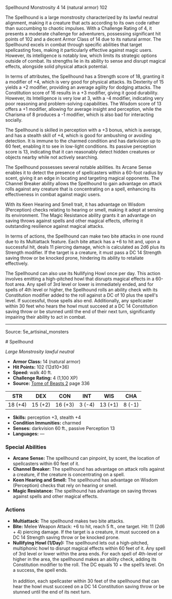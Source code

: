 <MonsterName/>Spellhound</MonsterName>
<CreatureType/>Monstrosity</CreatureType>
<CR/>4</CR>
<AC/>14 (natural armor)</AC>
<HP/>102</HP>
<summary>The Spellhound is a large monstrosity characterized by its lawful neutral alignment, making it a creature that acts according to its own code rather than succumbing to chaotic impulses. With a Challenge Rating of 4, it presents a moderate challenge for adventurers, possessing significant hit points of 102 and a decent Armor Class of 14 due to its natural armor. The Spellhound excels in combat through specific abilities that target spellcasting foes, making it particularly effective against magic users. However, its intelligence is notably low, which limits its strategic options outside of combat. Its strengths lie in its ability to sense and disrupt magical effects, alongside solid physical attack potential.</summary>

<detail>

In terms of attributes, the Spellhound has a Strength score of 18, granting it a modifier of +4, which is very good for physical attacks. Its Dexterity of 15 yields a +2 modifier, providing an average agility for dodging attacks. The Constitution score of 16 results in a +3 modifier, giving it good durability. However, its Intelligence is very low at 3, with a -4 modifier, indicating very poor reasoning and problem-solving capabilities. The Wisdom score of 13 offers a +1 modifier, allowing for average insight and perception, while the Charisma of 8 produces a -1 modifier, which is also bad for interacting socially.

The Spellhound is skilled in perception with a +3 bonus, which is average, and has a stealth skill of +4, which is good for ambushing or avoiding detection. It is immune to the charmed condition and has darkvision up to 60 feet, enabling it to see in low-light conditions. Its passive perception score is 13, indicating that it can reasonably detect hidden creatures or objects nearby while not actively searching.

The Spellhound possesses several notable abilities. Its Arcane Sense enables it to detect the presence of spellcasters within a 60-foot radius by scent, giving it an edge in locating and targeting magical opponents. The Channel Breaker ability allows the Spellhound to gain advantage on attack rolls against any creature that is concentrating on a spell, enhancing its effectiveness in combat against magic users.

With its Keen Hearing and Smell trait, it has advantage on Wisdom (Perception) checks relating to hearing or smell, making it adept at sensing its environment. The Magic Resistance ability grants it an advantage on saving throws against spells and other magical effects, offering it outstanding resilience against magical attacks.

In terms of actions, the Spellhound can make two bite attacks in one round due to its Multiattack feature. Each bite attack has a +6 to hit and, upon a successful hit, deals 11 piercing damage, which is calculated as 2d6 plus its Strength modifier. If the target is a creature, it must pass a DC 14 Strength saving throw or be knocked prone, hindering its ability to retaliate effectively.

The Spellhound can also use its Nullifying Howl once per day. This action involves emitting a high-pitched howl that disrupts magical effects in a 60-foot area. Any spell of 3rd level or lower is immediately ended, and for spells of 4th level or higher, the Spellhound rolls an ability check with its Constitution modifier added to the roll against a DC of 10 plus the spell's level. If successful, those spells also end. Additionally, any spellcaster within 30 feet who hears the howl must succeed at a DC 14 Constitution saving throw or be stunned until the end of their next turn, significantly impairing their ability to act in combat.</detail>



---

Source: 5e_artisinal_monsters

<statblock>
# Spellhound

*Large* *Monstrosity* *lawful neutral*

- **Armor Class:** 14 (natural armor)
- **Hit Points:** 102 (12d10+36)
- **Speed:** walk 40 ft.
- **Challenge Rating:** 4 (1,100 XP)
- **Source:** [Tome of Beasts 2](https://koboldpress.com/kpstore/product/tome-of-beasts-2-for-5th-edition) page 336

| STR | DEX | CON | INT | WIS | CHA |
| --- | --- | --- | --- | --- | --- |
| 18 (+4) | 15 (+2) | 16 (+3) | 3 (-4) | 13 (+1) | 8 (-1) |

- **Skills:** perception +3, stealth +4
- **Condition Immunities:** charmed
- **Senses:** darkvision 60 ft., passive Perception 13
- **Languages:** —

### Special Abilities

- **Arcane Sense:** The spellhound can pinpoint, by scent, the location of spellcasters within 60 feet of it.
- **Channel Breaker:** The spellhound has advantage on attack rolls against a creature, if the creature is concentrating on a spell.
- **Keen Hearing and Smell:** The spellhound has advantage on Wisdom (Perception) checks that rely on hearing or smell.
- **Magic Resistance:** The spellhound has advantage on saving throws against spells and other magical effects.

### Actions

- **Multiattack:** The spellhound makes two bite attacks.
- **Bite:** Melee Weapon Attack: +6 to hit, reach 5 ft., one target. Hit: 11 (2d6 + 4) piercing damage. If the target is a creature, it must succeed on a DC 14 Strength saving throw or be knocked prone.
- **Nullifying Howl (1/Day):** The spellhound lets out a high-pitched, multiphonic howl to disrupt magical effects within 60 feet of it. Any spell of 3rd level or lower within the area ends. For each spell of 4th-level or higher in the area, the spellhound makes an ability check, adding its Constitution modifier to the roll. The DC equals 10 + the spell’s level. On a success, the spell ends.<br><br>In addition, each spellcaster within 30 feet of the spellhound that can hear the howl must succeed on a DC 14 Constitution saving throw or be stunned until the end of its next turn.


</statblock>


